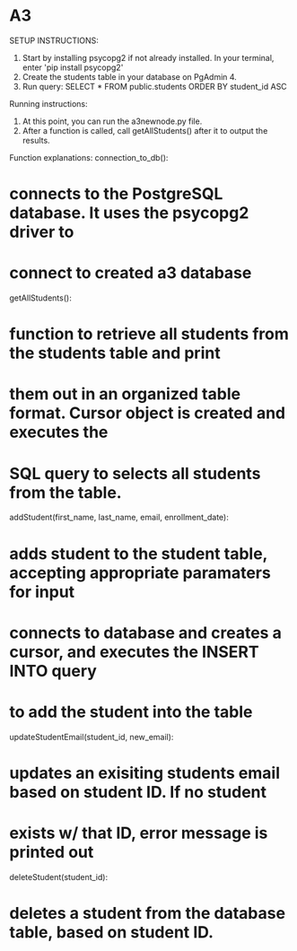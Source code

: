 # A3

SETUP INSTRUCTIONS:
1. Start by installing psycopg2 if not already installed. In your terminal, enter 'pip install psycopg2'
2. Create the students table in your database on PgAdmin 4.
3. Run query:
   SELECT * FROM public.students
   ORDER BY student_id ASC

Running instructions:
1. At this point, you can run the a3newnode.py file.
2. After a function is called, call getAllStudents() after it to output the results.

Function explanations:
connection_to_db():
# connects to the PostgreSQL database. It uses the psycopg2 driver to 
# connect to created a3 database

getAllStudents():
# function to retrieve all students from the students table and print
# them out in an organized table format. Cursor object is created and executes the
# SQL query to selects all students from the table.

addStudent(first_name, last_name, email, enrollment_date):
# adds student to the student table, accepting appropriate paramaters for input
# connects to database and creates a cursor, and executes the INSERT INTO query
# to add the student into the table

updateStudentEmail(student_id, new_email):
# updates an exisiting students email based on student ID. If no student
# exists w/ that ID, error message is printed out

deleteStudent(student_id):
# deletes a student from the database table, based on student ID.


